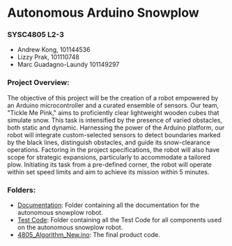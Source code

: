 # Autonomous Arduino Snowplow 
### SYSC4805 L2-3
- Andrew Kong, 101144536
- Lizzy Prak, 101110748
- Marc Guadagno-Laundy 101149297

### Project Overview: 
The objective of this project will be the creation of a robot empowered by an Arduino microcontroller and a curated ensemble of sensors. Our team, "Tickle Me Pink," aims to proficiently clear lightweight wooden cubes that simulate snow. This task is intensified by the presence of varied obstacles, both static and dynamic. Harnessing the power of the Arduino platform, our robot will integrate custom-selected sensors to detect boundaries marked by the black lines, distinguish obstacles, and guide its snow-clearance operations. Factoring in the project specifications, the robot will also have scope for strategic expansions, particularly to accommodate a tailored plow. Initiating its task from a pre-defined corner, the robot will operate within set speed limits and aim to achieve its mission within 5 minutes.

### Folders:
- [Documentation](https://github.com/andrewkong56/SYSC4805/tree/main/Documentation): Folder containing all the documentation for the autonomous snowplow robot.
- [Test Code](https://github.com/andrewkong56/SYSC4805/tree/main/Test%20Code): Folder containing all the Test Code for all components used on the autonomous snowplow robot.
- [4805_Algorithm_New.ino](https://github.com/andrewkong56/SYSC4805/blob/main/4805_Algorithm_New.ino): The final product code.

